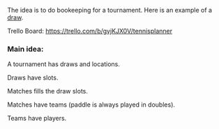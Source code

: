 The idea is to do bookeeping for a tournament. Here is an example of a [draw](public/buenos_aires_draw.pdf).

Trello Board: https://trello.com/b/gvjKJX0V/tennisplanner

### Main idea:
A tournament has draws and locations.

Draws have slots.

Matches fills the draw slots.

Matches have teams (paddle is always played in doubles).

Teams have players.
